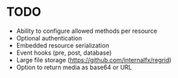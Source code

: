 # TODO
* Ability to configure allowed methods per resource
* Optional authentication
* Embedded resource serialization
* Event hooks (pre, post, database)
* Large file storage (https://github.com/internalfx/regrid)
* Option to return media as base64 or URL
